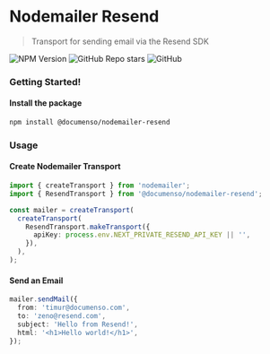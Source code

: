# Nodemailer Resend

> Transport for sending email via the Resend SDK

<p align="left">
  <img alt="NPM Version" src="https://img.shields.io/npm/v/%40documenso/nodemailer-resend" />
  <img alt="GitHub Repo stars" src="https://img.shields.io/github/stars/documenso/nodemailer-resend">
  <img alt="GitHub" src="https://img.shields.io/github/license/documenso/nodemailer-resend">
</p>

### Getting Started!

#### Install the package

```bash
npm install @documenso/nodemailer-resend
```

### Usage

#### Create Nodemailer Transport

```typescript
import { createTransport } from 'nodemailer';
import { ResendTransport } from '@documenso/nodemailer-resend';

const mailer = createTransport(
  createTransport(
    ResendTransport.makeTransport({
      apiKey: process.env.NEXT_PRIVATE_RESEND_API_KEY || '',
    }),
  ),
);
```

#### Send an Email

```typescript
mailer.sendMail({
  from: 'timur@documenso.com',
  to: 'zeno@resend.com',
  subject: 'Hello from Resend!',
  html: '<h1>Hello world!</h1>',
});
```
